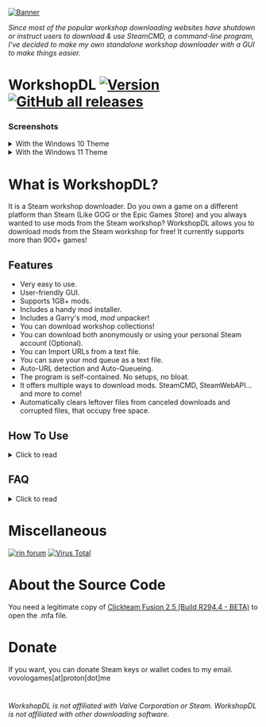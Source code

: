 [![Banner](https://raw.githubusercontent.com/VovoloGames/WorkshopDL/main/screenshots/banner_opaque_red.png)](https://github.com/VovoloGames/WorkshopDL)

<em>Since most of the popular workshop downloading websites have shutdown or instruct users to download & use SteamCMD, a command-line program,
I've decided to make my own standalone workshop downloader with a GUI to make things easier.</em>
# WorkshopDL [![Version](https://img.shields.io/github/v/tag/VovoloGames/WorkshopDL?label=version&style=flat-square&color=black)](https://github.com/VovoloGames/WorkshopDL/releases) [![GitHub all releases](https://img.shields.io/github/downloads/VovoloGames/WorkshopDL/total?style=flat-square)](https://github.com/VovoloGames/WorkshopDL/releases)

### Screenshots
<details closed>
<summary>With the Windows 10 Theme</summary>
<br>

[![Screenshot](https://raw.githubusercontent.com/VovoloGames/WorkshopDL/main/screenshots/screenshot1_win10.png)](https://github.com/VovoloGames/WorkshopDL/releases)

[![Screenshot](https://raw.githubusercontent.com/VovoloGames/WorkshopDL/main/screenshots/screenshot2_win10.png)](https://github.com/VovoloGames/WorkshopDL/releases)

[![Screenshot](https://raw.githubusercontent.com/VovoloGames/WorkshopDL/main/screenshots/screenshot3_win10.png)](https://github.com/VovoloGames/WorkshopDL/releases)
</details>
<details closed>
<summary>With the Windows 11 Theme</summary>
<br>

[![Screenshot](https://raw.githubusercontent.com/VovoloGames/WorkshopDL/main/screenshots/screenshot1.png)](https://github.com/VovoloGames/WorkshopDL/releases)

[![Screenshot](https://raw.githubusercontent.com/VovoloGames/WorkshopDL/main/screenshots/screenshot2.png)](https://github.com/VovoloGames/WorkshopDL/releases)

[![Screenshot](https://raw.githubusercontent.com/VovoloGames/WorkshopDL/main/screenshots/screenshot3.png)](https://github.com/VovoloGames/WorkshopDL/releases)
</details>

# What is WorkshopDL?
It is a Steam workshop downloader. Do you own a game on a different platform than Steam (Like GOG or the Epic Games Store) and you always wanted to use mods from the Steam workshop? WorkshopDL allows you to download mods from the Steam workshop for free! It currently supports more than 900+ games!

## Features
- Very easy to use.
- User-friendly GUI.
- Supports 1GB+ mods.
- Includes a handy mod installer.
- Includes a Garry's mod, <em>mod</em> unpacker!
- You can download workshop collections!
- You can download both anonymously or using your personal Steam account (Optional).
- You can Import URLs from a text file.
- You can save your mod queue as a text file.
- Auto-URL detection and Auto-Queueing.
- The program is self-contained. No setups, no bloat.
- It offers multiple ways to download mods. SteamCMD, SteamWebAPI... and more to come!
- Automatically clears leftover files from canceled downloads and corrupted files, that occupy free space.

## How To Use
<details closed>
<summary>Click to read</summary>
<br>

`(You can read more information for various issues, inside WorkshopDL by going at "Help>Support".)`

1. Execute "WorkshopDL.exe"
Do *not* open the "steamcmd.exe" located inside the steamcmd folder.

2. At the "Workshop Homepage" box simply copy & paste, inside the box, the game's workshop homepage URL.
For example, here is a workshop homepage https://steamcommunity.com/app/4000/workshop/.

3. At the "Workshop mod URL" box simply copy & paste, inside the box, the URL of the mod you want to download.

4. Click download.
(Note: The first time it might take longer to download cause SteamCMD is downloading some necessary files.
This will *only* happen on your very first launch.)

5. After the download is completed the folder containing the mod will open on a separate window.
6. Installation of mods differs from game to game.

Note 1: Games that aren't listed here https://steamdb.info/sub/17906/apps/ are not guaranteed to work.

Note 2: If a game does not work, try to download the mods using the AppID (Homepage) of it's dedicated server. You can also try downloading with SteamWebAPI. It works with a lot of SteamCMD unsupported games, usually single-player ones.
</details>

## FAQ
<details closed>
<summary>Click to read</summary>
<br>

Q: Why would I need this?  
>  A: If you own a game on a different platform like GOG or the Epic Games store, you can not download mods for the game, as the majority of mods are locked inside Steam's workshop. So instead of buying the game a second time to access the mods, you can simply use WorkshopDL.

Q: How does this work?  
>  A: It pretty much is a GUI that launches Valve's SteamCMD commandline tool with the needed parameters to download the workshop item you want.  
>
>  As of version 1.4.4 and above, it has a lot more complicated features, like workshop collection support, the ability to download mods using the >SteamWebAPI, a download queue... and the list goes on!

Q: Which games are supported by WorkshopDL?  
>  A: Games listed here https://steamdb.info/sub/17906/apps/ will work with no issues.
Other games might work too, but it is not guaranteed.

Q: Is this safe to use?  
>  A: Yes. It is completely safe! It is impossible to get banned for using this tool.
>If you mean virus-wise, it is clean and open-source! Here is a [VirusTotal scan](https://www.virustotal.com/gui/file/5fb50ca8ad5205e643b1ab12997838ac92aa715d77acbe458bef8e9e74f113ee) of the latest version.
</details>

# Miscellaneous
[![rin forum](https://img.shields.io/badge/Forum%20Post-cs.rin.ru-darkgray?style=flat-square)](https://cs.rin.ru/forum/viewtopic.php?f=29&t=124583)
[![Virus Total](https://img.shields.io/badge/Virus%20Total%20Scan-v1.7.4%20Clean-brightgreen?style=flat-square)](https://www.virustotal.com/gui/file/5fb50ca8ad5205e643b1ab12997838ac92aa715d77acbe458bef8e9e74f113ee)

# About the Source Code
You need a legitimate copy of [Clickteam Fusion 2.5 (Build R294.4 - BETA)](https://www.clickteam.com/clickteam-fusion-2-5) to open the .mfa file.

# Donate
If you want, you can donate Steam keys or wallet codes to my email.  
vovologames[at]proton[dot]me  

#
###### <em>WorkshopDL is not affiliated with Valve Corporation or Steam. WorkshopDL is not affiliated with other downloading software.</em>
